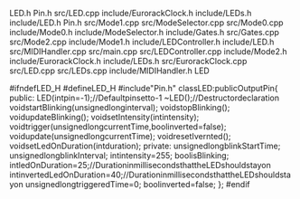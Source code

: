 LED.h Pin.h src/LED.cpp include/EurorackClock.h include/LEDs.h
include/LED.h Pin.h src/Mode1.cpp src/ModeSelector.cpp src/Mode0.cpp
include/Mode0.h include/ModeSelector.h include/Gates.h src/Gates.cpp
src/Mode2.cpp include/Mode1.h include/LEDController.h include/LED.h
src/MIDIHandler.cpp src/main.cpp src/LEDController.cpp include/Mode2.h
include/EurorackClock.h include/LEDs.h src/EurorackClock.cpp src/LED.cpp
src/LEDs.cpp include/MIDIHandler.h LED

\#ifndefLED\_H \#defineLED\_H \#include\"Pin.h\"
classLED:publicOutputPin{ public: LED(intpin=-1);//Defaultpinsetto-1
\~LED();//Destructordeclaration voidstartBlinking(unsignedlonginterval);
voidstopBlinking(); voidupdateBlinking();
voidsetIntensity(intintensity);
voidtrigger(unsignedlongcurrentTime,boolinverted=false);
voidupdate(unsignedlongcurrentTime); voidresetIvernted();
voidsetLedOnDuration(intduration); private: unsignedlongblinkStartTime;
unsignedlongblinkInterval; intintensity=255; boolisBlinking;
intledOnDuration=25;//DurationinmillisecondsthattheLEDshouldstayon
intinvertedLedOnDuration=40;//DurationinmillisecondsthattheLEDshouldstayon
unsignedlongtriggeredTime=0; boolinverted=false; }; \#endif
